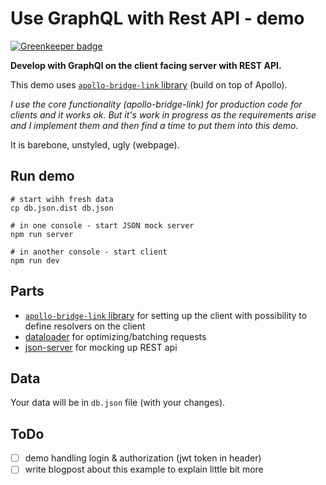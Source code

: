 # Use GraphQL with Rest API - demo

[![Greenkeeper badge](https://badges.greenkeeper.io/dacz/apollo-bridge-link-example.svg)](https://greenkeeper.io/)

**Develop with GraphQl on the client facing server with REST API.**

This demo uses
[`apollo-bridge-link` library](https://github.com/dacz/apollo-bridge-link)
(build on top of Apollo).

_I use the core functionality (apollo-bridge-link) for production code for
clients and it works ok. But it's work in progress as the requirements arise and
I implement them and then find a time to put them into this demo._

It is barebone, unstyled, ugly (webpage).

## Run demo

```shell
# start wihh fresh data
cp db.json.dist db.json

# in one console - start JSON mock server
npm run server

# in another console - start client
npm run dev
```

## Parts

* [`apollo-bridge-link` library](https://github.com/dacz/apollo-bridge-link) for
  setting up the client with possibility to define resolvers on the client
* [dataloader](https://github.com/facebook/dataloader) for optimizing/batching
  requests
* [json-server](https://github.com/typicode/json-server) for mocking up REST api

## Data

Your data will be in `db.json` file (with your changes).

## ToDo

* [ ] demo handling login & authorization (jwt token in header)
* [ ] write blogpost about this example to explain little bit more
